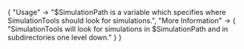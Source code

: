 {
  "Usage" -> "$SimulationPath is a variable which specifies where SimulationTools should look for simulations.",
  "More Information" -> {
    "SimulationTools will look for simulations in $SimulationPath and in subdirectories one level down."
    }
}
